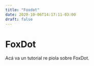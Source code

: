 ```yaml
---
title: "Foxdot"
date: 2020-10-06T14:17:11-03:00
draft: false
---
```


# FoxDot

Acá va un tutorial re piola sobre FoxDot.

